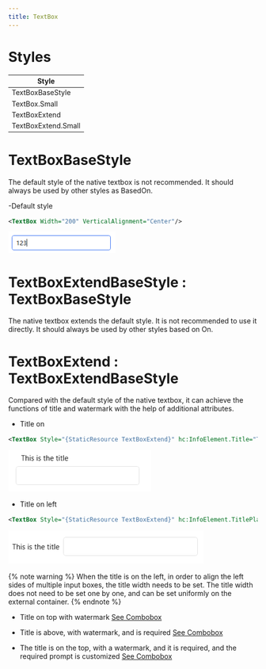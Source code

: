 ```yaml
---
title: TextBox
---
```


# Styles
| Style |
| - |
| TextBoxBaseStyle  | 
| TextBox.Small  | 
| TextBoxExtend  | 
| TextBoxExtend.Small  | 

# TextBoxBaseStyle

The default style of the native textbox is not recommended. It should always be used by other styles as BasedOn.

-Default style
```xml
<TextBox Width="200" VerticalAlignment="Center"/>
```
![TextBoxBaseStyle](https://raw.githubusercontent.com/HandyOrg/HandyOrgResource/master/HandyControl/Doc/native_controls/TextBoxBaseStyle.png)

# TextBoxExtendBaseStyle : TextBoxBaseStyle

The native textbox extends the default style. It is not recommended to use it directly. It should always be used by other styles based on On.

# TextBoxExtend : TextBoxExtendBaseStyle

Compared with the default style of the native textbox, it can achieve the functions of title and watermark with the help of additional attributes.

- Title on
```xml
<TextBox Style="{StaticResource TextBoxExtend}" hc:InfoElement.Title="This is the title" Width="200" VerticalAlignment="Center"/>
```
![TextBoxExtend_1](https://raw.githubusercontent.com/HandyOrg/HandyOrgResource/master/HandyControl/Doc/native_controls/TextBoxExtend_1.png)

- Title on left
```xml
<TextBox Style="{StaticResource TextBoxExtend}" hc:InfoElement.TitlePlacement="Left" hc:InfoElement.Title="This is the title" Width="300" VerticalAlignment="Center"/>
```
![TextBoxExtend_2](https://raw.githubusercontent.com/HandyOrg/HandyOrgResource/master/HandyControl/Doc/native_controls/TextBoxExtend_2.png)

{% note warning %}
When the title is on the left, in order to align the left sides of multiple input boxes, the title width needs to be set. The title width does not need to be set one by one, and can be set uniformly on the external container.
{% endnote %}

- Title on top with watermark
[See Combobox](https://ghost1372.github.io/handycontrol/native_controls/comboBox/)

- Title is above, with watermark, and is required
[See Combobox](https://ghost1372.github.io/handycontrol/native_controls/comboBox/)

- The title is on the top, with a watermark, and it is required, and the required prompt is customized
[See Combobox](https://ghost1372.github.io/handycontrol/native_controls/comboBox/)